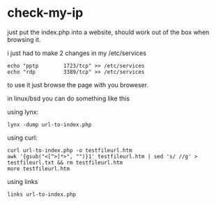 # check-my-ip

just put the index.php into a website, should work out of the box when browsing it.

i just had to make 2 changes in my /etc/services 

	echo "pptp        1723/tcp" >> /etc/services
	echo "rdp         3389/tcp" >> /etc/services

to use it just browse the page with you broweser.

in linux/bsd you can do something like this

using lynx:

	lynx -dump url-to-index.php

using curl:

	curl url-to-index.php -o testfileurl.htm
	awk '{gsub("<[^>]*>", "")}1' testfileurl.htm | sed 's/ //g' > testfileurl.txt && rm testfileurl.htm
	more testfileurl.htm

using links

	links url-to-index.php

